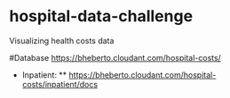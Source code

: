 hospital-data-challenge
=======================

Visualizing health costs data

#Database
https://bheberto.cloudant.com/hospital-costs/

* Inpatient: 
** https://bheberto.cloudant.com/hospital-costs/inpatient/docs
